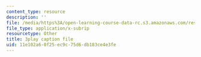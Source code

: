 ```yaml
---
content_type: resource
description: ''
file: /media/https%3A/open-learning-course-data-rc.s3.amazonaws.com/res-3-004-visualizing-materials-science-fall-2017/11e102a60f25ec9c75d6db183ce4e3fe_1Ed3U4rmyXU.srt
file_type: application/x-subrip
resourcetype: Other
title: 3play caption file
uid: 11e102a6-0f25-ec9c-75d6-db183ce4e3fe
---
```

